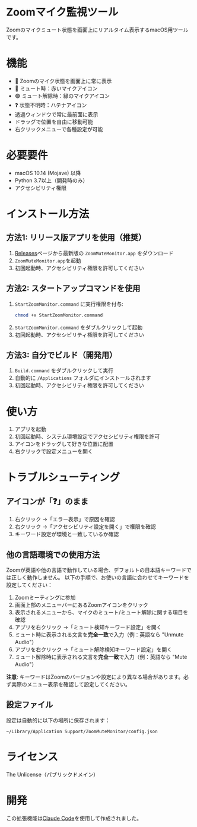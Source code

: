 # Zoomマイク監視ツール

Zoomのマイクミュート状態を画面上にリアルタイム表示するmacOS用ツールです。

# 機能

- 🎤 Zoomのマイク状態を画面上に常に表示
- 🔴 ミュート時：赤いマイクアイコン
- 🟢 ミュート解除時：緑のマイクアイコン
- ❓ 状態不明時：ハテナアイコン
- 透過ウィンドウで常に最前面に表示
- ドラッグで位置を自由に移動可能
- 右クリックメニューで各種設定が可能

# 必要要件

- macOS 10.14 (Mojave) 以降
- Python 3.7以上（開発時のみ）
- アクセシビリティ権限

# インストール方法

## 方法1: リリース版アプリを使用（推奨）

1. [Releases](../../releases)ページから最新版の `ZoomMuteMonitor.app` をダウンロード
2. `ZoomMuteMonitor.app`を起動
3. 初回起動時、アクセシビリティ権限を許可してください

## 方法2: スタートアップコマンドを使用

1. `StartZoomMonitor.command` に実行権限を付与:
   ```bash
   chmod +x StartZoomMonitor.command
   ```
2. `StartZoomMonitor.command` をダブルクリックして起動
3. 初回起動時、アクセシビリティ権限を許可してください

## 方法3: 自分でビルド（開発用）

1. `Build.command` をダブルクリックして実行
2. 自動的に `/Applications` フォルダにインストールされます
3. 初回起動時、アクセシビリティ権限を許可してください


# 使い方

1. アプリを起動
2. 初回起動時、システム環境設定でアクセシビリティ権限を許可
3. アイコンをドラッグして好きな位置に配置
4. 右クリックで設定メニューを開く

# トラブルシューティング

## アイコンが「❓」のまま
1. 右クリック →「エラー表示」で原因を確認
2. 右クリック →「アクセシビリティ設定を開く」で権限を確認
3. キーワード設定が環境と一致しているか確認

## 他の言語環境での使用方法

Zoomが英語や他の言語で動作している場合、デフォルトの日本語キーワードでは正しく動作しません。
以下の手順で、お使いの言語に合わせてキーワードを設定してください：

1. Zoomミーティングに参加
2. 画面上部のメニューバーにあるZoomアイコンをクリック
3. 表示されるメニューから、マイクのミュート/ミュート解除に関する項目を確認
4. アプリを右クリック →「ミュート検知キーワード設定」を開く
5. ミュート時に表示される文言を**完全一致**で入力（例：英語なら "Unmute Audio"）
6. アプリを右クリック →「ミュート解除検知キーワード設定」を開く
7. ミュート解除時に表示される文言を**完全一致**で入力（例：英語なら "Mute Audio"）

**注意**: キーワードはZoomのバージョンや設定により異なる場合があります。必ず実際のメニュー表示を確認して設定してください。

## 設定ファイル

設定は自動的に以下の場所に保存されます：
```
~/Library/Application Support/ZoomMuteMonitor/config.json
```

# ライセンス

The Unlicense（パブリックドメイン）

# 開発

この拡張機能は[Claude Code](https://claude.ai/code)を使用して作成されました。
